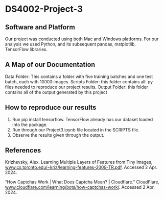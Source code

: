 # DS4002-Project-3

## Software and Platform

Our project was conducted using both Mac and Windows platforms. For our analysis we used Python, and its subsequent pandas, matplotlib, TensorFlow libraries.

## A Map of our Documentation

Data Folder: This contains a folder with five training batches and one test batch, each with 10000 images.
Scripts Folder: this folder contains all .py files needed to reproduce our project results.
Output Folder: this folder contains all of the output generated by this project

## How to reproduce our results
1. Run pip install tensorflow. TensorFlow already has our dataset loaded into the package.
2. Run through our Project3.ipynb file located in the SCRIPTS file.
3. Observe the results given through the output.

## References 
Krizhevsky, Alex. Learning Multiple Layers of Features from Tiny Images, www.cs.toronto.edu/~kriz/learning-features-2009-TR.pdf. Accessed 2 Apr. 2024. 

“How Captchas Work | What Does Captcha Mean? | Cloudflare.” CloudFlare, www.cloudflare.com/learning/bots/how-captchas-work/. Accessed 2 Apr. 2024. 
